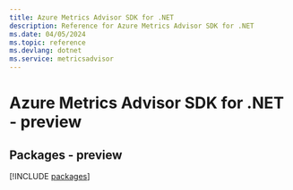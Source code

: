 ```yaml
---
title: Azure Metrics Advisor SDK for .NET
description: Reference for Azure Metrics Advisor SDK for .NET
ms.date: 04/05/2024
ms.topic: reference
ms.devlang: dotnet
ms.service: metricsadvisor
---
```

# Azure Metrics Advisor SDK for .NET - preview
## Packages - preview
[!INCLUDE [packages](metrics-advisor-index.md)]